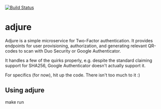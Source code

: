 [![Build Status](https://travis-ci.org/bpicolo/adjure.svg?branch=master)](https://travis-ci.org/bpicolo/adjure)
# adjure
Adjure is a simple microservice for Two-Factor authentication. It provides endpoints for user provisioning, authorization, and generating relevant QR-codes to scan with Duo Security or Google Authenticator.

It handles a few of the quirks properly, e.g. despite the standard claiming support for SHA256, Google Authenticator doesn't actually support it.

For specifics (for now), hit up the code. There isn't too much to it :)

## Using adjure
make run
